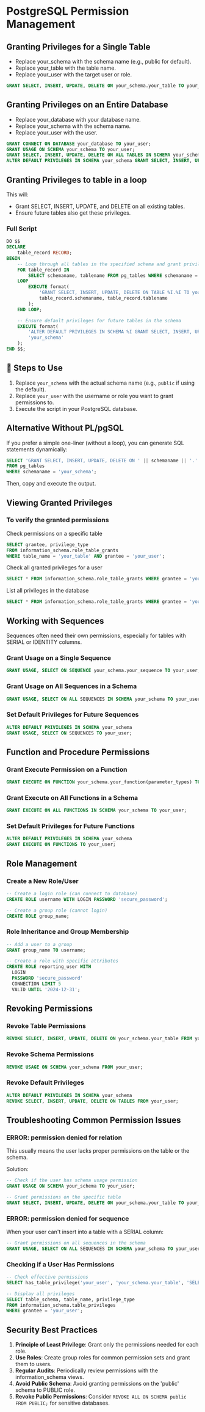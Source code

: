 # PostgreSQL Permission Management

## Granting Privileges for a Single Table

- Replace your_schema with the schema name (e.g., public for default).
- Replace your_table with the table name.
- Replace your_user with the target user or role.

```sql
GRANT SELECT, INSERT, UPDATE, DELETE ON your_schema.your_table TO your_user;
```

## Granting Privileges on an Entire Database

- Replace your_database with your database name.
- Replace your_schema with the schema name.
- Replace your_user with the user.

```sql
GRANT CONNECT ON DATABASE your_database TO your_user;
GRANT USAGE ON SCHEMA your_schema TO your_user;
GRANT SELECT, INSERT, UPDATE, DELETE ON ALL TABLES IN SCHEMA your_schema TO your_user;
ALTER DEFAULT PRIVILEGES IN SCHEMA your_schema GRANT SELECT, INSERT, UPDATE, DELETE ON TABLES TO your_user;

```

## Granting Privileges to table in a loop

This will:

- Grant SELECT, INSERT, UPDATE, and DELETE on all existing tables.
- Ensure future tables also get these privileges.

### Full Script

```sql
DO $$
DECLARE
    table_record RECORD;
BEGIN
    -- Loop through all tables in the specified schema and grant privileges
    FOR table_record IN
        SELECT schemaname, tablename FROM pg_tables WHERE schemaname = 'your_schema'
    LOOP
        EXECUTE format(
            'GRANT SELECT, INSERT, UPDATE, DELETE ON TABLE %I.%I TO your_user;',
            table_record.schemaname, table_record.tablename
        );
    END LOOP;

    -- Ensure default privileges for future tables in the schema
    EXECUTE format(
        'ALTER DEFAULT PRIVILEGES IN SCHEMA %I GRANT SELECT, INSERT, UPDATE, DELETE ON TABLES TO your_user;',
        'your_schema'
    );
END $$;
```

## 🔹 Steps to Use

1. Replace `your_schema` with the actual schema name (e.g., `public` if using the default).
2. Replace `your_user` with the username or role you want to grant permissions to.
3. Execute the script in your PostgreSQL database.

## Alternative Without PL/pgSQL

If you prefer a simple one-liner (without a loop), you can generate SQL statements dynamically:

```sql
SELECT 'GRANT SELECT, INSERT, UPDATE, DELETE ON ' || schemaname || '.' || tablename || ' TO your_user;'
FROM pg_tables
WHERE schemaname = 'your_schema';
```

Then, copy and execute the output.

## Viewing Granted Privileges

### To verify the granted permissions

Check permissions on a specific table

```sql
SELECT grantee, privilege_type
FROM information_schema.role_table_grants
WHERE table_name = 'your_table' AND grantee = 'your_user';
```

Check all granted privileges for a user

```sql
SELECT * FROM information_schema.role_table_grants WHERE grantee = 'your_user';
```

List all privileges in the database

```sql
SELECT * FROM information_schema.role_table_grants WHERE grantee = 'your_user';
```

## Working with Sequences

Sequences often need their own permissions, especially for tables with SERIAL or IDENTITY columns.

### Grant Usage on a Single Sequence

```sql
GRANT USAGE, SELECT ON SEQUENCE your_schema.your_sequence TO your_user;
```

### Grant Usage on All Sequences in a Schema

```sql
GRANT USAGE, SELECT ON ALL SEQUENCES IN SCHEMA your_schema TO your_user;
```

### Set Default Privileges for Future Sequences

```sql
ALTER DEFAULT PRIVILEGES IN SCHEMA your_schema
GRANT USAGE, SELECT ON SEQUENCES TO your_user;
```

## Function and Procedure Permissions

### Grant Execute Permission on a Function

```sql
GRANT EXECUTE ON FUNCTION your_schema.your_function(parameter_types) TO your_user;
```

### Grant Execute on All Functions in a Schema

```sql
GRANT EXECUTE ON ALL FUNCTIONS IN SCHEMA your_schema TO your_user;
```

### Set Default Privileges for Future Functions

```sql
ALTER DEFAULT PRIVILEGES IN SCHEMA your_schema
GRANT EXECUTE ON FUNCTIONS TO your_user;
```

## Role Management

### Create a New Role/User

```sql
-- Create a login role (can connect to database)
CREATE ROLE username WITH LOGIN PASSWORD 'secure_password';

-- Create a group role (cannot login)
CREATE ROLE group_name;
```

### Role Inheritance and Group Membership

```sql
-- Add a user to a group
GRANT group_name TO username;

-- Create a role with specific attributes
CREATE ROLE reporting_user WITH
  LOGIN
  PASSWORD 'secure_password'
  CONNECTION LIMIT 5
  VALID UNTIL '2024-12-31';
```

## Revoking Permissions

### Revoke Table Permissions

```sql
REVOKE SELECT, INSERT, UPDATE, DELETE ON your_schema.your_table FROM your_user;
```

### Revoke Schema Permissions

```sql
REVOKE USAGE ON SCHEMA your_schema FROM your_user;
```

### Revoke Default Privileges

```sql
ALTER DEFAULT PRIVILEGES IN SCHEMA your_schema
REVOKE SELECT, INSERT, UPDATE, DELETE ON TABLES FROM your_user;
```

## Troubleshooting Common Permission Issues

### ERROR: permission denied for relation

This usually means the user lacks proper permissions on the table or the schema.

Solution:

```sql
-- Check if the user has schema usage permission
GRANT USAGE ON SCHEMA your_schema TO your_user;

-- Grant permissions on the specific table
GRANT SELECT, INSERT, UPDATE, DELETE ON your_schema.your_table TO your_user;
```

### ERROR: permission denied for sequence

When your user can't insert into a table with a SERIAL column:

```sql
-- Grant permissions on all sequences in the schema
GRANT USAGE, SELECT ON ALL SEQUENCES IN SCHEMA your_schema TO your_user;
```

### Checking if a User Has Permissions

```sql
-- Check effective permissions
SELECT has_table_privilege('your_user', 'your_schema.your_table', 'SELECT');

-- Display all privileges
SELECT table_schema, table_name, privilege_type
FROM information_schema.table_privileges
WHERE grantee = 'your_user';
```

## Security Best Practices

1. **Principle of Least Privilege**: Grant only the permissions needed for each role.
2. **Use Roles**: Create group roles for common permission sets and grant them to users.
3. **Regular Audits**: Periodically review permissions with the information_schema views.
4. **Avoid Public Schema**: Avoid granting permissions on the 'public' schema to PUBLIC role.
5. **Revoke Public Permissions**: Consider `REVOKE ALL ON SCHEMA public FROM PUBLIC;` for sensitive databases.
